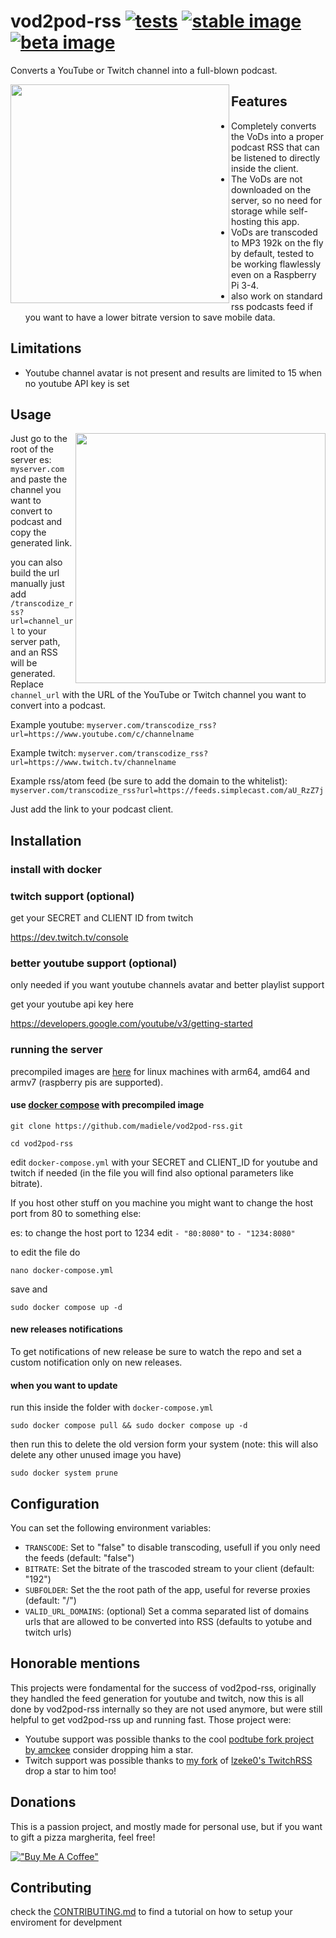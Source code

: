 # vod2pod-rss [![tests](https://github.com/madiele/vod2pod-rss/actions/workflows/rust.yml/badge.svg)](https://github.com/madiele/vod2pod-rss/actions/workflows/rust.yml) [![stable image](https://github.com/madiele/vod2pod-rss/actions/workflows/docker-image.yml/badge.svg?branch=stable)](https://github.com/madiele/vod2pod-rss/actions/workflows/docker-image.yml) [![beta image](https://github.com/madiele/vod2pod-rss/actions/workflows/docker-image-beta.yml/badge.svg)](https://github.com/madiele/vod2pod-rss/actions/workflows/docker-image-beta.yml)

Converts a YouTube or Twitch channel into a full-blown podcast.

<a label="example of it working with podcast addict" href="url"><img src="https://user-images.githubusercontent.com/4585690/231301791-2f838fb3-4f6e-4382-bac4-c968bfe98c08.png" align="left" height="350" ></a>

## Features

- Completely converts the VoDs into a proper podcast RSS that can be listened to directly inside the client.
- The VoDs are not downloaded on the server, so no need for storage while self-hosting this app.
- VoDs are transcoded to MP3 192k on the fly by default, tested to be working flawlessly even on a Raspberry Pi 3-4.
- also work on standard rss podcasts feed if you want to have a lower bitrate version to save mobile data.

## Limitations

- Youtube channel avatar is not present and results are limited to 15 when no youtube API key is set

## Usage

<a label="frontend" href="url"><img src="https://user-images.githubusercontent.com/4585690/234704870-0bf3023a-78e0-4ccc-adea-9d1f6ea2fabc.png" align="right" width="400px" ></a>

Just go to the root of the server es: `myserver.com` and paste the channel you want to convert to podcast and copy the generated link.

you can also build the url manually just add `/transcodize_rss?url=channel_url` to your server path, and an RSS will be generated. Replace `channel_url` with the URL of the YouTube or Twitch channel you want to convert into a podcast.

Example youtube: `myserver.com/transcodize_rss?url=https://www.youtube.com/c/channelname`

Example twitch: `myserver.com/transcodize_rss?url=https://www.twitch.tv/channelname`

Example rss/atom feed (be sure to add the domain to the whitelist): `myserver.com/transcodize_rss?url=https://feeds.simplecast.com/aU_RzZ7j`

Just add the link to your podcast client.

## Installation

### install with docker

### twitch support (optional)

get your SECRET and CLIENT ID from twitch

<https://dev.twitch.tv/console>

### better youtube support (optional)

only needed if you want youtube channels avatar and better playlist support

get your youtube api key here

<https://developers.google.com/youtube/v3/getting-started>

### running the server

precompiled images are [here](https://hub.docker.com/r/madiele/vod2pod-rss/) for linux machines with arm64, amd64 and armv7 (raspberry pis are supported).

#### use [docker compose](https://docs.docker.com/compose/install/) with precompiled image

`git clone https://github.com/madiele/vod2pod-rss.git`

`cd vod2pod-rss`

edit `docker-compose.yml` with your SECRET and CLIENT_ID for youtube and twitch if needed
(in the file you will find also optional parameters like bitrate).

If you host other stuff on you machine you might want to change the host port from 80 to something else:

es: to change the host port to 1234 edit `- "80:8080"` to `- "1234:8080"`

to edit the file do

`nano docker-compose.yml`

save and

`sudo docker compose up -d`

#### new releases notifications

To get notifications of new release be sure to watch the repo and set a custom notification only on new releases.

#### when you want to update

run this inside the folder with `docker-compose.yml`

`sudo docker compose pull && sudo docker compose up -d`

then run this to delete the old version form your system (note: this will also delete any other unused image you have)

`sudo docker system prune`

## Configuration

You can set the following environment variables:

- `TRANSCODE`: Set to "false" to disable transcoding, usefull if you only need the feeds (default: "false")
- `BITRATE`: Set the bitrate of the trascoded stream to your client (default: "192")
- `SUBFOLDER`: Set the the root path of the app, useful for reverse proxies (default: "/")
- `VALID_URL_DOMAINS`: (optional) Set a comma separated list of domains urls that are allowed to be converted into RSS  (defaults to yotube and twitch urls)

## Honorable mentions

This projects were fondamental for the success of vod2pod-rss, originally they handled the feed generation for youtube and twitch, now this is all done by vod2pod-rss internally so they are not used anymore, but were still helpful to get vod2pod-rss up and running fast.
Those project were:
* Youtube support was possible thanks to the cool [podtube fork project by amckee](https://github.com/amckee/PodTube) consider dropping him a star.
* Twitch support was possible thanks to [my fork](https://github.com/madiele/TwitchToPodcastRSS) of [lzeke0's TwitchRSS](https://github.com/lzeke0/TwitchRSS) drop a star to him too!

## Donations

This is a passion project, and mostly made for personal use, but if you want to gift a pizza margherita, feel free!

[!["Buy Me A Coffee"](https://www.buymeacoffee.com/assets/img/custom_images/orange_img.png)](https://www.buymeacoffee.com/madiele)

## Contributing

check the [CONTRIBUTING.md](CONTRIBUTING.md) to find a tutorial on how to setup your enviroment for develpment
